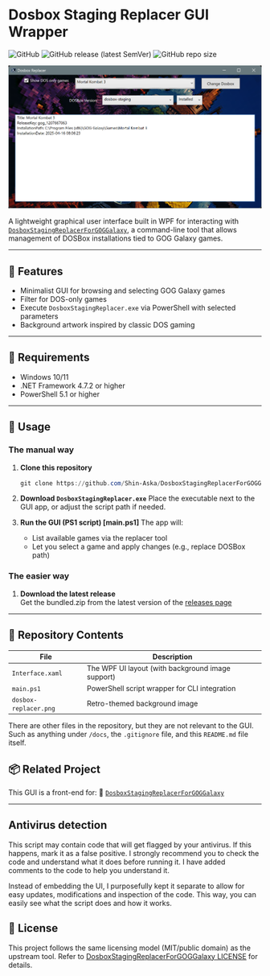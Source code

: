 # Dosbox Staging Replacer GUI Wrapper

![GitHub](https://img.shields.io/github/license/Shin-Aska/DosboxStagingReplacerForGOGGalaxy-UI)
![GitHub release (latest SemVer)](https://img.shields.io/github/v/release/Shin-Aska/DosboxStagingReplacerForGOGGalaxy-UI)
![GitHub repo size](https://img.shields.io/github/repo-size/Shin-Aska/DosboxStagingReplacerForGOGGalaxy-UI)

![Dosbox Staging Replacer GUI](./docs/SampleUI.png)

A lightweight graphical user interface built in WPF for interacting with [`DosboxStagingReplacerForGOGGalaxy`](https://github.com/Shin-Aska/DosboxStagingReplacerForGOGGalaxy), a command-line tool that allows management of DOSBox installations tied to GOG Galaxy games.

---

## 🧩 Features

- Minimalist GUI for browsing and selecting GOG Galaxy games
- Filter for DOS-only games
- Execute `DosboxStagingReplacer.exe` via PowerShell with selected parameters
- Background artwork inspired by classic DOS gaming

---

## 🔧 Requirements

- Windows 10/11
- .NET Framework 4.7.2 or higher
- PowerShell 5.1 or higher

---

## 🚀 Usage

### The manual way

1. **Clone this repository**  

   ```powershell
   git clone https://github.com/Shin-Aska/DosboxStagingReplacerForGOGGalaxy-UI.git
   ```

1. **Download `DosboxStagingReplacer.exe`**
    Place the executable next to the GUI app, or adjust the script path if needed.
2. **Run the GUI (PS1 script) [main.ps1]**
    The app will:
   - List available games via the replacer tool
   - Let you select a game and apply changes (e.g., replace DOSBox path)

### The easier way
1. **Download the latest release**  
   Get the bundled.zip from the latest version of the [releases page](https://github.com/Shin-Aska/DosboxStagingReplacerForGOGGalaxy-UI/releases/latest)

------

## 📁 Repository Contents

| File                     | Description                                       |
| ------------------------ | ------------------------------------------------- |
| `Interface.xaml`         | The WPF UI layout (with background image support) |
| `main.ps1`               | PowerShell script wrapper for CLI integration     |
| `dosbox-replacer.png`    | Retro-themed background image                     |

There are other files in the repository, but they are not relevant to the GUI. Such as anything under `/docs`, 
the `.gitignore` file, and this `README.md` file itself.

## 📦 Related Project

This GUI is a front-end for:
 🔗 [`DosboxStagingReplacerForGOGGalaxy`](https://github.com/Shin-Aska/DosboxStagingReplacerForGOGGalaxy)

------

## Antivirus detection

This script may contain code that will get flagged by your antivirus. If this happens, mark it as a false positive.
I strongly recommend you to check the code and understand what it does before running it. I have added comments to the code to help you understand it.

Instead of embedding the UI, I purposefully kept it separate to allow for easy updates, modifications and inspection of the code. This way, you can easily see what the script does and how it works.

## 📝 License

This project follows the same licensing model (MIT/public domain) as the upstream tool.
 Refer to [DosboxStagingReplacerForGOGGalaxy LICENSE](https://github.com/Shin-Aska/DosboxStagingReplacerForGOGGalaxy/blob/main/LICENSE) for details.